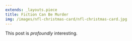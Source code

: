 ```yaml
---
extends: _layouts.piece
title: Fiction Can Be Murder
img: /images/nfl-christmas-card/nfl-christmas-card.jpg
---
```


This post is *profoundly* interesting.
